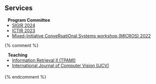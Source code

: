 ## Services

<h4 style="margin:0 10px 0;">Program Committee</h4>

<ul style="margin:0 0 5px;">
  <li><a href="https://sigir-2024.github.io/"><autocolor>SIGIR 2024</autocolor></a></li>
  <li><a href="https://sigir.org/ictir2023/"><autocolor>ICTIR 2023</autocolor></a></li>
  <li><a href="https://micros-workshop.github.io/"><autocolor>Mixed-Initiative ConveRsatiOnal Systems workshop (MICROS) 2022</autocolor></a></li>
</ul>

{% comment %}
<h4 style="margin:0 10px 0;">Teaching</h4>

<ul style="margin:0 0 20px;">
  <li><a href="https://www.computer.org/csdl/journal/tp"><autocolor>Information Retrieval II (TPAMI)</autocolor></a></li>
  <li><a href="https://www.springer.com/journal/11263"><autocolor>International Journal of Computer Vision (IJCV)</autocolor></a></li>
</ul>
{% endcomment %}
